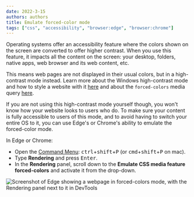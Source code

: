 ```yaml
---
date: 2022-3-15
authors: authors
title: Emulate forced-color mode
tags: ["css", "accessibility", "browser:edge", "browser:chrome"]
---
```

Operating systems offer an accessibility feature where the colors shown on the screen are converted to offer higher contrast. When you use this feature, it impacts all the content on the screen: your desktop, folders, native apps, web browser and its web content, etc.

This means web pages are not displayed in their usual colors, but in a high-contrast mode instead. Learn more about the Windows high-contrast mode and how to style a website with it [here](https://blogs.windows.com/msedgedev/2020/09/17/styling-for-windows-high-contrast-with-new-standards-for-forced-colors/) and about the `forced-colors` media query [here](https://developer.mozilla.org/docs/Web/CSS/@media/forced-colors).

If you are not using this high-contrast mode yourself though, you won't know how your website looks to users who do. To make sure your content is fully accessible to users of this mode, and to avoid having to switch your entire OS to it, you can use Edge's or Chrome's ability to emulate the forced-color mode.

In Edge or Chrome:

* Open the [Command Menu](/tips/en/execute-commands/): <kbd>ctrl</kbd>+<kbd>shift</kbd>+<kbd>P</kbd> (or <kbd>cmd</kbd>+<kbd>shift</kbd>+<kbd>P</kbd> on mac).
* Type **Rendering** and press <kbd>Enter</kbd>.
* In the **Rendering** panel, scroll down to the **Emulate CSS media feature forced-colors** and activate it from the drop-down.

![Screenshot of Edge showing a webpage in forced-colors mode, with the Rendering panel next to it in DevTools](/assets/img/emulate-forced-colors.png)

